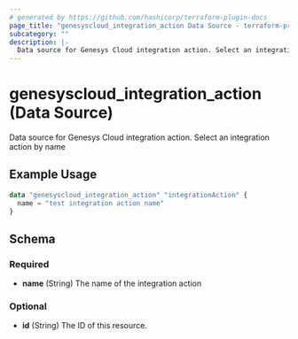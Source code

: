 ```yaml
---
# generated by https://github.com/hashicorp/terraform-plugin-docs
page_title: "genesyscloud_integration_action Data Source - terraform-provider-genesyscloud"
subcategory: ""
description: |-
  Data source for Genesys Cloud integration action. Select an integration action by name
---
```


# genesyscloud_integration_action (Data Source)

Data source for Genesys Cloud integration action. Select an integration action by name

## Example Usage

```terraform
data "genesyscloud_integration_action" "integrationAction" {
  name = "test integration action name"
}
```

<!-- schema generated by tfplugindocs -->
## Schema

### Required

- **name** (String) The name of the integration action

### Optional

- **id** (String) The ID of this resource.


